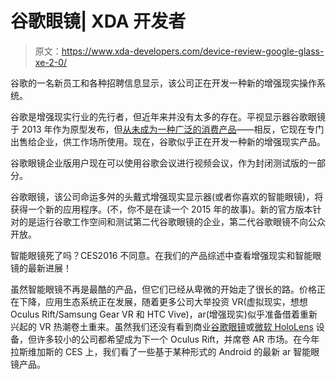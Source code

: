 # 谷歌眼镜| XDA 开发者

> 原文：<https://www.xda-developers.com/device-review-google-glass-xe-2-0/>

[](/google-augmented-reality-device-new/)

谷歌的一名新员工和各种招聘信息显示，该公司正在开发一种新的增强现实操作系统。

谷歌是增强现实行业的先行者，但近年来并没有太多的存在。平视显示器谷歌眼镜于 2013 年作为原型发布，但[从未成为一种广泛的消费产品](https://www.xda-developers.com/google-10-weird-decisions/)——相反，它现在专门出售给企业，供工作场所使用。现在，谷歌似乎正在开发一种新的增强现实产品。

[](/google-glass-meet-enterprise-closed-beta/)

谷歌眼镜企业版用户现在可以使用谷歌会议进行视频会议，作为封闭测试版的一部分。

谷歌眼镜，该公司命运多舛的头戴式增强现实显示器(或者你喜欢的智能眼镜)，将获得一个新的应用程序。(不，你不是在读一个 2015 年的故事)。新的官方版本针对的是运行谷歌工作空间和测试第二代谷歌眼镜的企业，第二代谷歌眼镜不向公众开放。

[](/android-based-smart-glass-round-up-whats-new-at-ces-2016/)

智能眼镜死了吗？CES2016 不同意。在我们的产品综述中查看增强现实和智能眼镜的最新进展！

虽然智能眼镜不再是最酷的产品，但它们已经从卑微的开始走了很长的路。价格正在下降，应用生态系统正在发展，随着更多公司大举投资 VR(虚拟现实，想想 Oculus Rift/Samsung Gear VR 和 HTC Vive)，ar(增强现实)似乎准备借着重新兴起的 VR 热潮卷土重来。虽然我们还没有看到商业[谷歌眼镜](https://www.google.com/glass/start/)或[微软 HoloLens](https://www.microsoft.com/microsoft-hololens/en-us) 设备，但许多较小的公司都希望成为下一个 Oculus Rift，并席卷 AR 市场。在今年拉斯维加斯的 CES 上，我们看了一些基于某种形式的 Android 的最新 ar 智能眼镜产品。